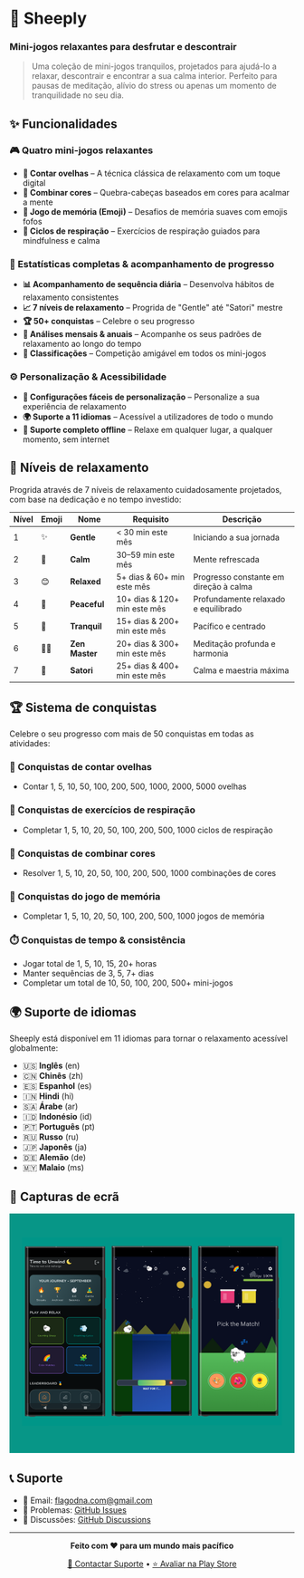 # 🐑 Sheeply

### Mini-jogos relaxantes para desfrutar e descontrair

> Uma coleção de mini-jogos tranquilos, projetados para ajudá-lo a relaxar, descontrair e encontrar a sua calma interior. Perfeito para pausas de meditação, alívio do stress ou apenas um momento de tranquilidade no seu dia.

## ✨ Funcionalidades

### 🎮 Quatro mini-jogos relaxantes

- **🐑 Contar ovelhas** – A técnica clássica de relaxamento com um toque digital
- **🌈 Combinar cores** – Quebra-cabeças baseados em cores para acalmar a mente
- **🧩 Jogo de memória (Emoji)** – Desafios de memória suaves com emojis fofos
- **💨 Ciclos de respiração** – Exercícios de respiração guiados para mindfulness e calma

### 🎯 Estatísticas completas & acompanhamento de progresso

- **📊 Acompanhamento de sequência diária** – Desenvolva hábitos de relaxamento consistentes
- **📈 7 níveis de relaxamento** – Progrida de "Gentle" até "Satori" mestre
- **🏆 50+ conquistas** – Celebre o seu progresso
- **📅 Análises mensais & anuais** – Acompanhe os seus padrões de relaxamento ao longo do tempo
- **🏅 Classificações** – Competição amigável em todos os mini-jogos

### ⚙️ Personalização & Acessibilidade

- **🎨 Configurações fáceis de personalização** – Personalize a sua experiência de relaxamento
- **🌍 Suporte a 11 idiomas** – Acessível a utilizadores de todo o mundo
- **📱 Suporte completo offline** – Relaxe em qualquer lugar, a qualquer momento, sem internet

## 🌟 Níveis de relaxamento

Progrida através de 7 níveis de relaxamento cuidadosamente projetados, com base na dedicação e no tempo investido:

| Nível | Emoji | Nome           | Requisito                    | Descrição                              |
| ----- | ----- | -------------- | ---------------------------- | -------------------------------------- |
| 1     | ✨    | **Gentle**     | < 30 min este mês            | Iniciando a sua jornada                |
| 2     | 🍃    | **Calm**       | 30–59 min este mês           | Mente refrescada                       |
| 3     | 😊    | **Relaxed**    | 5+ dias & 60+ min este mês   | Progresso constante em direção à calma |
| 4     | 🌸    | **Peaceful**   | 10+ dias & 120+ min este mês | Profundamente relaxado e equilibrado   |
| 5     | 🌙    | **Tranquil**   | 15+ dias & 200+ min este mês | Pacífico e centrado                    |
| 6     | 🧘‍♂️    | **Zen Master** | 20+ dias & 300+ min este mês | Meditação profunda e harmonia          |
| 7     | 🌟    | **Satori**     | 25+ dias & 400+ min este mês | Calma e maestria máxima                |

## 🏆 Sistema de conquistas

Celebre o seu progresso com mais de 50 conquistas em todas as atividades:

### 🐑 Conquistas de contar ovelhas

- Contar 1, 5, 10, 50, 100, 200, 500, 1000, 2000, 5000 ovelhas

### 💨 Conquistas de exercícios de respiração

- Completar 1, 5, 10, 20, 50, 100, 200, 500, 1000 ciclos de respiração

### 🌈 Conquistas de combinar cores

- Resolver 1, 5, 10, 20, 50, 100, 200, 500, 1000 combinações de cores

### 🧩 Conquistas do jogo de memória

- Completar 1, 5, 10, 20, 50, 100, 200, 500, 1000 jogos de memória

### ⏱️ Conquistas de tempo & consistência

- Jogar total de 1, 5, 10, 15, 20+ horas
- Manter sequências de 3, 5, 7+ dias
- Completar um total de 10, 50, 100, 200, 500+ mini-jogos

## 🌍 Suporte de idiomas

Sheeply está disponível em 11 idiomas para tornar o relaxamento acessível globalmente:

- 🇺🇸 **Inglês** (en)
- 🇨🇳 **Chinês** (zh)
- 🇪🇸 **Espanhol** (es)
- 🇮🇳 **Hindi** (hi)
- 🇸🇦 **Árabe** (ar)
- 🇮🇩 **Indonésio** (id)
- 🇵🇹 **Português** (pt)
- 🇷🇺 **Russo** (ru)
- 🇯🇵 **Japonês** (ja)
- 🇩🇪 **Alemão** (de)
- 🇲🇾 **Malaio** (ms)

## 📱 Capturas de ecrã

![Screenshots](../../screenshots/ss.png)

## 📞 Suporte

- 📧 Email: flagodna.com@gmail.com
- 🐛 Problemas: [GitHub Issues](https://github.com/Flagodna-Developer/sheeply/issues)
- 💬 Discussões: [GitHub Discussions](https://github.com/Flagodna-Developer/sheeply/discussions)

---

<div align="center">

**Feito com ❤️ para um mundo mais pacífico**

[📧 Contactar Suporte](mailto:flagodna.com@gmail.com) • [⭐ Avaliar na Play Store](https://play.google.com/store/apps/details?id=com.flagodna.sheeply)

</div>
